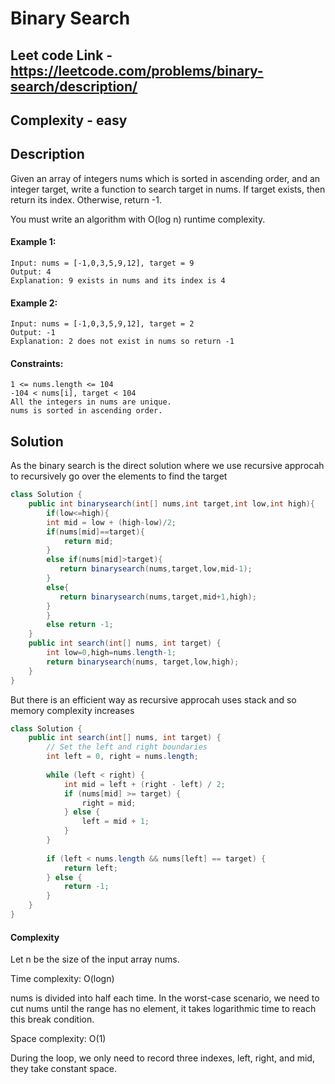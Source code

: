 # Binary Search

## Leet code Link - https://leetcode.com/problems/binary-search/description/

## Complexity - easy

## Description
Given an array of integers nums which is sorted in ascending order, and an integer target, write a function to search target in nums. If target exists, then return its index. Otherwise, return -1.

You must write an algorithm with O(log n) runtime complexity.

 

#### Example 1:
```
Input: nums = [-1,0,3,5,9,12], target = 9
Output: 4
Explanation: 9 exists in nums and its index is 4
```
#### Example 2:
```
Input: nums = [-1,0,3,5,9,12], target = 2
Output: -1
Explanation: 2 does not exist in nums so return -1
 ```

#### Constraints:
```
1 <= nums.length <= 104
-104 < nums[i], target < 104
All the integers in nums are unique.
nums is sorted in ascending order.
```
## Solution

As the binary search is the direct solution where we use recursive approcah to recursively go over the elements to find the target

```java
class Solution {
    public int binarysearch(int[] nums,int target,int low,int high){
        if(low<=high){
        int mid = low + (high-low)/2;
        if(nums[mid]==target){
            return mid;
        }
        else if(nums[mid]>target){
           return binarysearch(nums,target,low,mid-1);
        }
        else{
           return binarysearch(nums,target,mid+1,high);
        }
        }
        else return -1;
    }
    public int search(int[] nums, int target) {
        int low=0,high=nums.length-1;
        return binarysearch(nums, target,low,high);
    }
}
```

But there is an efficient way as recursive approcah uses stack and so memory complexity increases

```java
class Solution {
    public int search(int[] nums, int target) {
        // Set the left and right boundaries
        int left = 0, right = nums.length;
        
        while (left < right) {
            int mid = left + (right - left) / 2;
            if (nums[mid] >= target) {
                right = mid;
            } else {
                left = mid + 1;
            }
        }
        
        if (left < nums.length && nums[left] == target) {
            return left;
        } else {
            return -1;
        } 
    }
}
```
#### Complexity 
Let n be the size of the input array nums.

Time complexity: O(logn)

nums is divided into half each time. In the worst-case scenario, we need to cut nums until the range has no element, it takes logarithmic time to reach this break condition.

Space complexity: O(1)

During the loop, we only need to record three indexes, left, right, and mid, they take constant space.

